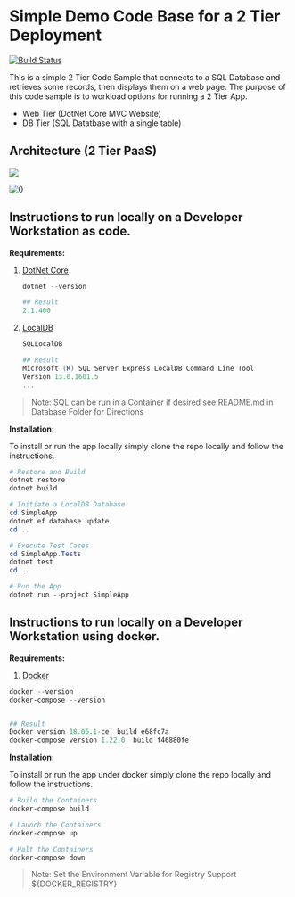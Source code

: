 # Simple Demo Code Base for a 2 Tier Deployment

[![Build Status](https://cloudcodeit.visualstudio.com/DemoStuff/_apis/build/status/danielscholl.simpleapp_2tier)](https://cloudcodeit.visualstudio.com/DemoStuff/_build/latest?definitionId=25)

This is a simple 2 Tier Code Sample that connects to a SQL Database and retrieves some records, then displays them on a web page.  The purpose of this code sample is to workload options for running a 2 Tier App.

- Web Tier  (DotNet Core MVC Website)
- DB Tier   (SQL Datatbase with a single table)

 ## Architecture (2 Tier PaaS)

<a href="https://portal.azure.com/#create/Microsoft.Template/uri/https%3A%2F%2Fraw.githubusercontent.com%2Fdanielscholl%2Fsimpleapp_2tier%2Fmaster%2Fazuredeploy.json" target="_blank">
    <img src="http://azuredeploy.net/deploybutton.png"/>
</a>

![[0]][0]

## Instructions to run locally on a Developer Workstation as code.

__Requirements:__

1. [DotNet Core](https://docs.microsoft.com/en-us/dotnet/core/about)

    ```powershell
    dotnet --version

    ## Result
    2.1.400
    ```

2. [LocalDB](https://docs.microsoft.com/en-us/sql/database-engine/configure-windows/sql-server-2016-express-localdb?view=sql-server-2017)  

    ```powershell
    SQLLocalDB

    ## Result   
    Microsoft (R) SQL Server Express LocalDB Command Line Tool
    Version 13.0.1601.5
    ...
    ```

> Note: SQL can be run in a Container if desired see README.md in Database Folder for Directions

__Installation:__

To install or run the app locally simply clone the repo locally and follow the instructions.

```powershell
# Restore and Build
dotnet restore
dotnet build

# Initiate a LocalDB Database
cd SimpleApp
dotnet ef database update
cd ..

# Execute Test Cases
cd SimpleApp.Tests
dotnet test
cd ..

# Run the App
dotnet run --project SimpleApp
```

## Instructions to run locally on a Developer Workstation using docker.

__Requirements:__

1. [Docker](https://www.docker.com/get-started)

```powershell
docker --version
docker-compose --version


## Result
Docker version 18.06.1-ce, build e68fc7a
docker-compose version 1.22.0, build f46880fe
```

__Installation:__

To install or run the app under docker simply clone the repo locally and follow the instructions.

```powershell
# Build the Containers
docker-compose build

# Launch the Containers
docker-compose up

# Halt the Containers
docker-compose down
```

>Note: Set the Environment Variable for Registry Support ${DOCKER_REGISTRY}

[0]: ./diagrams/architecture.png "Architecture Diagram"